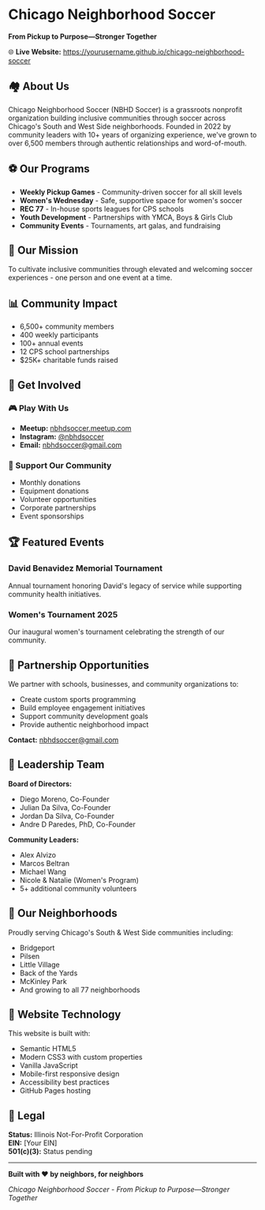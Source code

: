 # Chicago Neighborhood Soccer

**From Pickup to Purpose—Stronger Together**

🌐 **Live Website:** https://yourusername.github.io/chicago-neighborhood-soccer

## 🏘️ About Us

Chicago Neighborhood Soccer (NBHD Soccer) is a grassroots nonprofit organization building inclusive communities through soccer across Chicago's South and West Side neighborhoods. Founded in 2022 by community leaders with 10+ years of organizing experience, we've grown to over 6,500 members through authentic relationships and word-of-mouth.

## ⚽ Our Programs

- **Weekly Pickup Games** - Community-driven soccer for all skill levels
- **Women's Wednesday** - Safe, supportive space for women's soccer
- **REC 77** - In-house sports leagues for CPS schools
- **Youth Development** - Partnerships with YMCA, Boys & Girls Club
- **Community Events** - Tournaments, art galas, and fundraising

## 🎯 Our Mission

To cultivate inclusive communities through elevated and welcoming soccer experiences - one person and one event at a time.

## 📊 Community Impact

- 6,500+ community members
- 400 weekly participants
- 100+ annual events
- 12 CPS school partnerships
- $25K+ charitable funds raised

## 🌟 Get Involved

### 🎮 Play With Us
- **Meetup:** [nbhdsoccer.meetup.com](https://www.meetup.com/nbhdsoccer/events/)
- **Instagram:** [@nbhdsoccer](https://www.instagram.com/nbhdsoccer/)
- **Email:** nbhdsoccer@gmail.com

### 💝 Support Our Community
- Monthly donations
- Equipment donations
- Volunteer opportunities
- Corporate partnerships
- Event sponsorships

## 🏆 Featured Events

### David Benavidez Memorial Tournament
Annual tournament honoring David's legacy of service while supporting community health initiatives.

### Women's Tournament 2025
Our inaugural women's tournament celebrating the strength of our community.

## 🤝 Partnership Opportunities

We partner with schools, businesses, and community organizations to:
- Create custom sports programming
- Build employee engagement initiatives  
- Support community development goals
- Provide authentic neighborhood impact

**Contact:** nbhdsoccer@gmail.com

## 👥 Leadership Team

**Board of Directors:**
- Diego Moreno, Co-Founder
- Julian Da Silva, Co-Founder  
- Jordan Da Silva, Co-Founder
- Andre D Paredes, PhD, Co-Founder

**Community Leaders:**
- Alex Alvizo
- Marcos Beltran
- Michael Wang
- Nicole & Natalie (Women's Program)
- 5+ additional community volunteers

## 📍 Our Neighborhoods

Proudly serving Chicago's South & West Side communities including:
- Bridgeport
- Pilsen  
- Little Village
- Back of the Yards
- McKinley Park
- And growing to all 77 neighborhoods

## 🔧 Website Technology

This website is built with:
- Semantic HTML5
- Modern CSS3 with custom properties
- Vanilla JavaScript
- Mobile-first responsive design
- Accessibility best practices
- GitHub Pages hosting

## 📄 Legal

**Status:** Illinois Not-For-Profit Corporation  
**EIN:** [Your EIN]  
**501(c)(3):** Status pending

---

**Built with ❤️ by neighbors, for neighbors**

*Chicago Neighborhood Soccer - From Pickup to Purpose—Stronger Together*